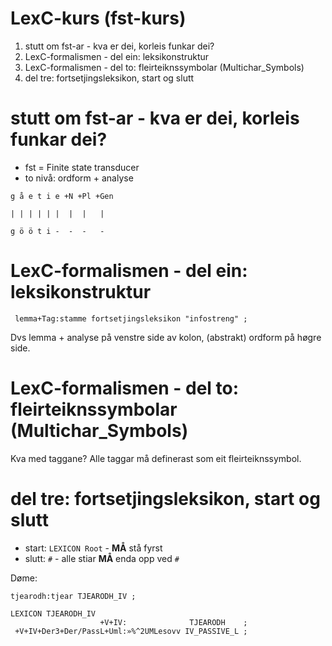 # LexC-kurs (fst-kurs)

1. stutt om fst-ar - kva er dei, korleis funkar dei?
1. LexC-formalismen - del ein: leksikonstruktur
1. LexC-formalismen - del to: fleirteiknssymbolar (Multichar_Symbols)
1. del tre: fortsetjingsleksikon, start og slutt

# stutt om fst-ar - kva er dei, korleis funkar dei?

- fst = Finite state transducer
- to nivå: ordform + analyse

```
g å e t i e +N +Pl +Gen

| | | | | |  |  |   |

g ö ö t i -  -  -   -
```

# LexC-formalismen - del ein: leksikonstruktur

```
 lemma+Tag:stamme fortsetjingsleksikon "infostreng" ;
```

Dvs lemma + analyse på venstre side av kolon, (abstrakt) ordform på høgre side.

# LexC-formalismen - del to: fleirteiknssymbolar (Multichar_Symbols)

Kva med taggane? Alle taggar må definerast som eit fleirteiknssymbol.

# del tre: fortsetjingsleksikon, start og slutt

- start: `LEXICON Root` - **MÅ** stå fyrst
- slutt: `#` - alle stiar **MÅ** enda opp ved `#`

Døme:

```
tjearodh:tjear TJEARODH_IV ;

LEXICON TJEARODH_IV
                    +V+IV:              TJEARODH    ;
 +V+IV+Der3+Der/PassL+Uml:»%^2UMLesovv IV_PASSIVE_L ;
```
